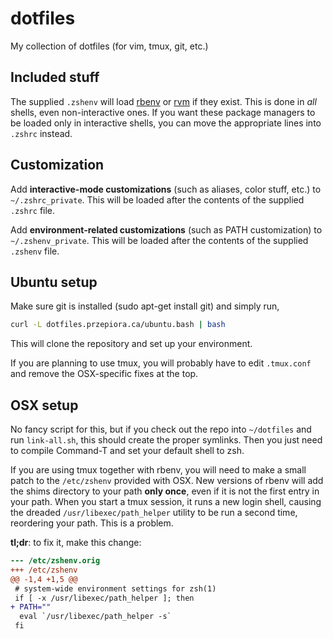 dotfiles
========

My collection of dotfiles (for vim, tmux, git, etc.)


Included stuff
--------------

The supplied `.zshenv` will load [rbenv](https://github.com/sstephenson/rbenv)
or [rvm](https://github.com/wayneeseguin/rvm) if they exist. This is done in
*all* shells, even non-interactive ones. If you want these package managers to
be loaded only in interactive shells, you can move the appropriate lines into
`.zshrc` instead.


Customization
-------------

Add **interactive-mode customizations** (such as aliases, color stuff, etc.) to
`~/.zshrc_private`. This will be loaded after the contents of the supplied
`.zshrc` file.

Add **environment-related customizations** (such as PATH customization) to
`~/.zshenv_private`. This will be loaded after the contents of the supplied
`.zshenv` file.


Ubuntu setup
------------

Make sure git is installed (sudo apt-get install git) and simply run,

```bash
curl -L dotfiles.przepiora.ca/ubuntu.bash | bash
```

This will clone the repository and set up your environment. 

If you are planning to use tmux, you will probably have to edit `.tmux.conf`
and remove the OSX-specific fixes at the top.


OSX setup
---------

No fancy script for this, but if you check out the repo into `~/dotfiles` and
run `link-all.sh`, this should create the proper symlinks. Then you just need
to compile Command-T and set your default shell to zsh.

If you are using tmux together with rbenv, you will need to make a small patch
to the `/etc/zshenv` provided with OSX. New versions of rbenv will add the
shims directory to your path **only once**, even if it is not the first entry
in your path. When you start a tmux session, it runs a new login shell, causing
the dreaded `/usr/libexec/path_helper` utility to be run a second time,
reordering your path. This is a problem.

**tl;dr**: to fix it, make this change:

```diff
--- /etc/zshenv.orig
+++ /etc/zshenv
@@ -1,4 +1,5 @@
 # system-wide environment settings for zsh(1)
 if [ -x /usr/libexec/path_helper ]; then
+ PATH=""
  eval `/usr/libexec/path_helper -s`
 fi
```
